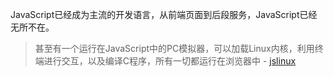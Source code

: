 JavaScript已经成为主流的开发语言，从前端页面到后段服务，JavaScript已经无所不在。

> 甚至有一个运行在JavaScript中的PC模拟器，可以加载Linux内核，利用终端进行交互，以及编译C程序，所有一切都运行在浏览器中 - [jslinux](http://bellard.org/jslinux/)
